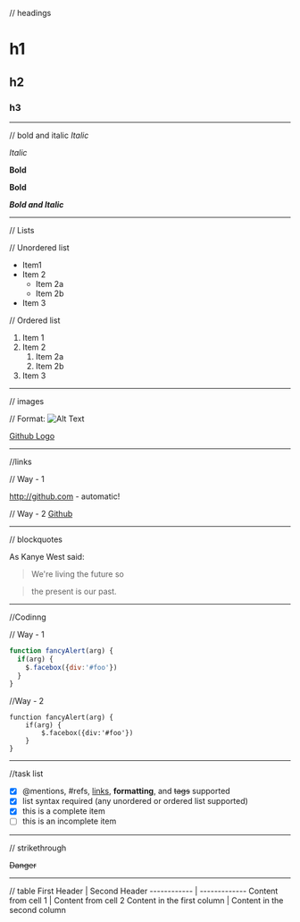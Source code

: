 // headings
# h1
## h2
### h3

<hr>

// bold and italic
*Italic*

_Italic_

**Bold**

__Bold__

_**Bold and Italic**_

<hr>

// Lists

// Unordered list
* Item1
* Item 2
    * Item 2a
    * Item 2b
* Item 3

// Ordered list
1. Item 1
1. Item 2
    1. Item 2a
    1. Item 2b
1. Item 3

<hr>

// images

// Format: ![Alt Text](url)

[Github Logo](/logo.png)

<hr>

//links

// Way - 1

http://github.com - automatic!

// Way - 2
[Github](http://github.com)

<hr>

// blockquotes

As Kanye West said:
> We're living the future so

> the present is our past.

<hr>

//Codinng

// Way - 1
```javascript
function fancyAlert(arg) {
  if(arg) {
    $.facebox({div:'#foo'})
  }
}
```

//Way - 2


    function fancyAlert(arg) {
        if(arg) {
            $.facebox({div:'#foo'})
        }
    }

<hr>
//task list

- [x] @mentions, #refs, [links](), **formatting**, and <del>tags</del> supported
- [x] list syntax required (any unordered or ordered list supported)
- [x] this is a complete item
- [ ] this is an incomplete item

<hr>

// strikethrough

~~Danger~~

<hr>

// table
First Header | Second Header
------------ | -------------
Content from cell 1 | Content from cell 2
Content in the first column | Content in the second column

